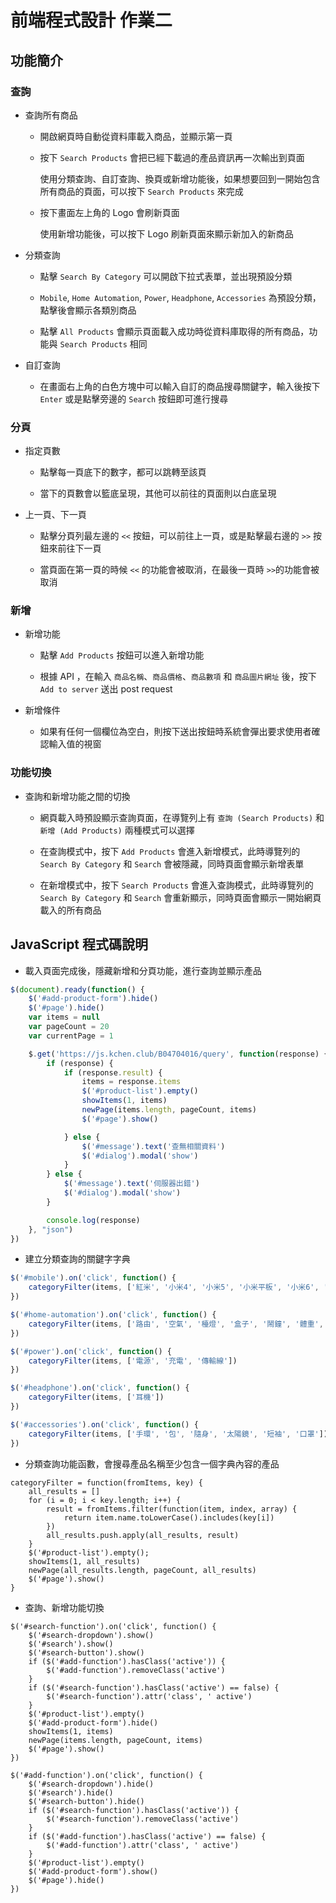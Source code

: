 # 前端程式設計 作業二

## 功能簡介
### 查詢
* 查詢所有商品
  * 開啟網頁時自動從資料庫載入商品，並顯示第一頁
  * 按下 `Search Products` 會把已經下載過的產品資訊再一次輸出到頁面
  
       使用分類查詢、自訂查詢、換頁或新增功能後，如果想要回到一開始包含所有商品的頁面，可以按下 `Search Products` 來完成
   
  * 按下畫面左上角的 Logo 會刷新頁面
      
       使用新增功能後，可以按下 Logo 刷新頁面來顯示新加入的新商品
    
* 分類查詢
    * 點擊 `Search By Category` 可以開啟下拉式表單，並出現預設分類
    
    * `Mobile`, `Home Automation`, `Power`, `Headphone`, `Accessories` 為預設分類，點擊後會顯示各類別商品
    
    * 點擊 `All Products` 會顯示頁面載入成功時從資料庫取得的所有商品，功能與 `Search Products` 相同
    
* 自訂查詢
    * 在畫面右上角的白色方塊中可以輸入自訂的商品搜尋關鍵字，輸入後按下 `Enter` 或是點擊旁邊的 `Search` 按鈕即可進行搜尋

### 分頁
* 指定頁數
    * 點擊每一頁底下的數字，都可以跳轉至該頁
    
    * 當下的頁數會以籃底呈現，其他可以前往的頁面則以白底呈現

* 上一頁、下一頁
    * 點擊分頁列最左邊的 `<<` 按鈕，可以前往上一頁，或是點擊最右邊的 `>>` 按鈕來前往下一頁
    
    * 當頁面在第一頁的時候 `<<` 的功能會被取消，在最後一頁時 `>>`的功能會被取消


### 新增
* 新增功能
    * 點擊 `Add Products` 按鈕可以進入新增功能

    * 根據 API ，在輸入 `商品名稱`、`商品價格`、`商品數項` 和 `商品圖片網址` 後，按下 `Add to server` 送出 post request
    
* 新增條件
    * 如果有任何一個欄位為空白，則按下送出按鈕時系統會彈出要求使用者確認輸入值的視窗

### 功能切換
* 查詢和新增功能之間的切換
    * 網頁載入時預設顯示查詢頁面，在導覽列上有 `查詢 (Search Products)` 和 `新增 (Add Products)` 兩種模式可以選擇
    
    * 在查詢模式中，按下 `Add Products` 會進入新增模式，此時導覽列的 `Search By Category` 和 `Search` 會被隱藏，同時頁面會顯示新增表單
    
    * 在新增模式中，按下 `Search Products` 會進入查詢模式，此時導覽列的 `Search By Category` 和 `Search` 會重新顯示，同時頁面會顯示一開始網頁載入的所有商品

## JavaScript 程式碼說明
* 載入頁面完成後，隱藏新增和分頁功能，進行查詢並顯示產品
```javascript
$(document).ready(function() {
    $('#add-product-form').hide()
    $('#page').hide()
    var items = null
    var pageCount = 20
    var currentPage = 1

    $.get('https://js.kchen.club/B04704016/query', function(response) {
        if (response) {
            if (response.result) {
                items = response.items
                $('#product-list').empty()
                showItems(1, items)
                newPage(items.length, pageCount, items)
                $('#page').show()

            } else {
                $('#message').text('查無相關資料')
                $('#dialog').modal('show')
            }
        } else {
            $('#message').text('伺服器出錯')
            $('#dialog').modal('show')
        }

        console.log(response)
    }, "json")
})
```

* 建立分類查詢的關鍵字字典
```javascript
$('#mobile').on('click', function() {
    categoryFilter(items, ['紅米', '小米4', '小米5', '小米平板', '小米6', '小米Max', '小米MIX', '小米Note'])
})

$('#home-automation').on('click', function() {
    categoryFilter(items, ['路由', '空氣', '檯燈', '盒子', '鬧鐘', '體重', '淨水', '電視', '音箱', '枕', '巾', '床'])
})

$('#power').on('click', function() {
    categoryFilter(items, ['電源', '充電', '傳輸線'])
})

$('#headphone').on('click', function() {
    categoryFilter(items, ['耳機'])
})

$('#accessories').on('click', function() {
    categoryFilter(items, ['手環', '包', '隨身', '太陽鏡', '短袖', '口罩'])
})
```

* 分類查詢功能函數，會搜尋產品名稱至少包含一個字典內容的產品
```
categoryFilter = function(fromItems, key) {
    all_results = []
    for (i = 0; i < key.length; i++) {
        result = fromItems.filter(function(item, index, array) {
            return item.name.toLowerCase().includes(key[i])
        })
        all_results.push.apply(all_results, result)
    }
    $('#product-list').empty();
    showItems(1, all_results)
    newPage(all_results.length, pageCount, all_results)
    $('#page').show()
}
```

* 查詢、新增功能切換
```javescript
$('#search-function').on('click', function() {
    $('#search-dropdown').show()
    $('#search').show()
    $('#search-button').show()
    if ($('#add-function').hasClass('active')) {
        $('#add-function').removeClass('active')
    }
    if ($('#search-function').hasClass('active') == false) {
        $('#search-function').attr('class', ' active')
    }
    $('#product-list').empty()
    $('#add-product-form').hide()
    showItems(1, items)
    newPage(items.length, pageCount, items)
    $('#page').show()
})

$('#add-function').on('click', function() {
    $('#search-dropdown').hide()
    $('#search').hide()
    $('#search-button').hide()
    if ($('#search-function').hasClass('active')) {
        $('#search-function').removeClass('active')
    }
    if ($('#add-function').hasClass('active') == false) {
        $('#add-function').attr('class', ' active')
    }
    $('#product-list').empty()
    $('#add-product-form').show()
    $('#page').hide()
})
```
